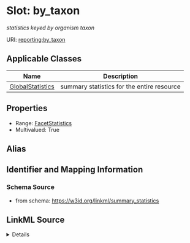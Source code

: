 # Slot: by_taxon
_statistics keyed by organism taxon_


URI: [reporting:by_taxon](https://w3id.org/linkml/reportby_taxon)



<!-- no inheritance hierarchy -->




## Applicable Classes

| Name | Description |
| --- | --- |
[GlobalStatistics](GlobalStatistics.md) | summary statistics for the entire resource






## Properties

* Range: [FacetStatistics](FacetStatistics.md)
* Multivalued: True







## Alias




## Identifier and Mapping Information







### Schema Source


* from schema: https://w3id.org/linkml/summary_statistics




## LinkML Source

<details>
```yaml
name: by_taxon
description: statistics keyed by organism taxon
from_schema: https://w3id.org/linkml/summary_statistics
rank: 1000
multivalued: true
alias: by_taxon
owner: GlobalStatistics
domain_of:
- GlobalStatistics
range: FacetStatistics
inlined: true

```
</details>